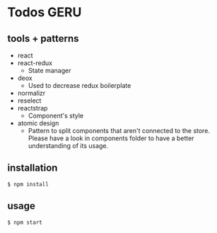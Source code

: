 # Todos GERU

## tools + patterns

- react
- react-redux
  - State manager
- deox
  - Used to decrease redux boilerplate
- normalizr
- reselect
- reactstrap
  - Component's style
- atomic design
  - Pattern to split components that aren't connected to the store. Please have a look in components folder to have a
  better understanding of its usage. 
 
## installation

```
$ npm install
```

## usage

```
$ npm start
```
